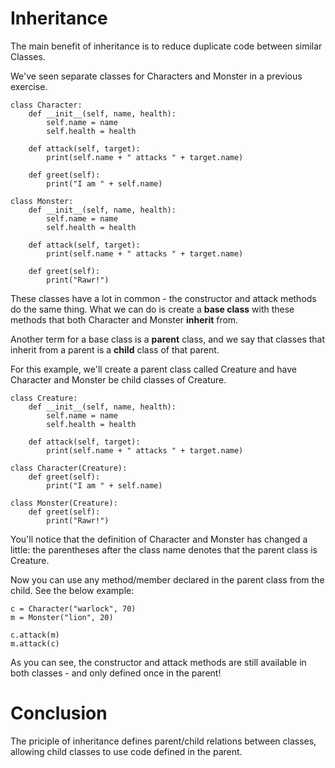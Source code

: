 # Inheritance

The main benefit of inheritance is to reduce duplicate code between similar Classes.

We've seen separate classes for Characters and Monster in a previous exercise.

```
class Character:
    def __init__(self, name, health):
        self.name = name
        self.health = health

    def attack(self, target):
        print(self.name + " attacks " + target.name)

    def greet(self):
        print("I am " + self.name)

class Monster:
    def __init__(self, name, health):
        self.name = name
        self.health = health

    def attack(self, target):
        print(self.name + " attacks " + target.name)

    def greet(self):
        print("Rawr!")
```

These classes have a lot in common - the constructor and attack methods do the same thing. What we can do is create a __base class__ with these methods that both Character and Monster __inherit__ from.

Another term for a base class is a __parent__ class, and we say that classes that inherit from a parent is a __child__ class of that parent.

For this example, we'll create a parent class called Creature and have Character and Monster be child classes of Creature.

```
class Creature:
    def __init__(self, name, health):
        self.name = name
        self.health = health

    def attack(self, target):
        print(self.name + " attacks " + target.name)

class Character(Creature):
    def greet(self):
        print("I am " + self.name)

class Monster(Creature):
    def greet(self):
        print("Rawr!")
```
You'll notice that the definition of Character and Monster has changed a little: the parentheses after the class name denotes that the parent class is Creature.

Now you can use any method/member declared in the parent class from the child. See the below example:

```
c = Character("warlock", 70)
m = Monster("lion", 20)

c.attack(m)
m.attack(c)
```

As you can see, the constructor and attack methods are still available in both classes - and only defined once in the parent!

# Conclusion
The priciple of inheritance defines parent/child relations between classes, allowing child classes to use code defined in the parent.